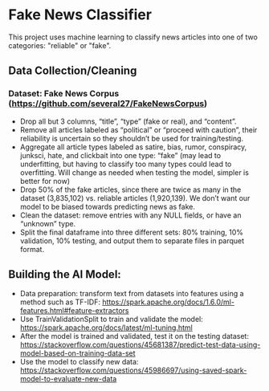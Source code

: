 # Fake News Classifier

This project uses machine learning to classify news articles into one of two categories: "reliable" or "fake".

## Data Collection/Cleaning
### Dataset: Fake News Corpus (https://github.com/several27/FakeNewsCorpus)

* Drop all but 3 columns, “title”, “type” (fake or real), and “content”.
* Remove all articles labeled as “political” or “proceed with caution”, their reliability is uncertain so they shouldn’t be used for training/testing.
* Aggregate all article types labeled as satire, bias, rumor, conspiracy, junksci, hate, and clickbait into one type: “fake” (may lead to underfitting, but having to classify too many types could lead to overfitting. Will change as needed when testing the model, simpler is better for now)
* Drop 50% of the fake articles, since there are twice as many in the dataset (3,835,102) vs. reliable articles (1,920,139). We don’t want our model to be biased towards predicting news as fake.
* Clean the dataset: remove entries with any NULL fields, or have an “unknown” type.
* Split the final dataframe into three different sets: 80% training, 10% validation, 10% testing, and output them to separate files in parquet format.

## Building the AI Model:
* Data preparation: transform text from datasets into features using a method such as TF-IDF: https://spark.apache.org/docs/1.6.0/ml-features.html#feature-extractors
* Use TrainValidationSplit to train and validate the model: https://spark.apache.org/docs/latest/ml-tuning.html
* After the model is trained and validated, test it on the testing dataset: https://stackoverflow.com/questions/45681387/predict-test-data-using-model-based-on-training-data-set
* Use the model to classify new data: https://stackoverflow.com/questions/45986697/using-saved-spark-model-to-evaluate-new-data